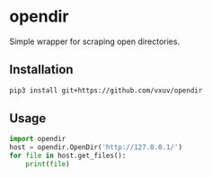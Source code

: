 # opendir
Simple wrapper for scraping open directories.


## Installation
```bash
pip3 install git+https://github.com/vxuv/opendir
```

## Usage
```python
import opendir
host = opendir.OpenDir('http://127.0.0.1/')
for file in host.get_files():
    print(file)
```

